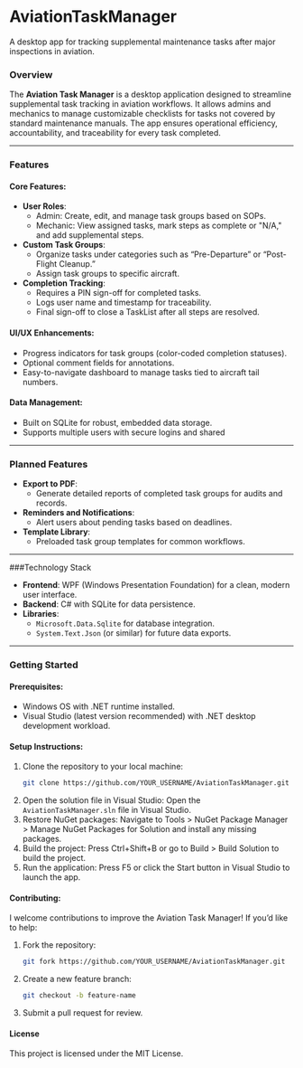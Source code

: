 # AviationTaskManager
A desktop app for tracking supplemental maintenance tasks after major inspections in aviation.

### Overview
The **Aviation Task Manager** is a desktop application designed to streamline supplemental task tracking in aviation workflows. It allows admins and mechanics to manage customizable checklists for tasks not covered by standard maintenance manuals. The app ensures operational efficiency, accountability, and traceability for every task completed.

---

### Features
#### Core Features:
- **User Roles**:
  - Admin: Create, edit, and manage task groups based on SOPs.
  - Mechanic: View assigned tasks, mark steps as complete or "N/A," and add supplemental steps.
- **Custom Task Groups**:
  - Organize tasks under categories such as “Pre-Departure” or “Post-Flight Cleanup.”
  - Assign task groups to specific aircraft.
- **Completion Tracking**:
  - Requires a PIN sign-off for completed tasks.
  - Logs user name and timestamp for traceability.
  - Final sign-off to close a TaskList after all steps are resolved.

#### UI/UX Enhancements:
- Progress indicators for task groups (color-coded completion statuses).
- Optional comment fields for annotations.
- Easy-to-navigate dashboard to manage tasks tied to aircraft tail numbers.

#### Data Management:
- Built on SQLite for robust, embedded data storage.
- Supports multiple users with secure logins and shared
---

### Planned Features
- **Export to PDF**:
  - Generate detailed reports of completed task groups for audits and records.
- **Reminders and Notifications**:
  - Alert users about pending tasks based on deadlines.
- **Template Library**:
  - Preloaded task group templates for common workflows.

---

###Technology Stack
- **Frontend**: WPF (Windows Presentation Foundation) for a clean, modern user interface.
- **Backend**: C# with SQLite for data persistence.
- **Libraries**:
  - `Microsoft.Data.Sqlite` for database integration.
  - `System.Text.Json` (or similar) for future data exports.

---

### Getting Started
#### Prerequisites:
- Windows OS with .NET runtime installed.
- Visual Studio (latest version recommended) with .NET desktop development workload.

#### Setup Instructions:
1. Clone the repository to your local machine:
   ```bash
   git clone https://github.com/YOUR_USERNAME/AviationTaskManager.git
2. Open the solution file in Visual Studio:
   Open the `AviationTaskManager.sln` file in Visual Studio.
3. Restore NuGet packages:
   Navigate to Tools > NuGet Package Manager > Manage NuGet Packages for Solution and install any missing packages.
4. Build the project:
   Press Ctrl+Shift+B or go to Build > Build Solution to build the project.
5. Run the application:
   Press F5 or click the Start button in Visual Studio to launch the app.

#### Contributing:

I welcome contributions to improve the Aviation Task Manager! If you’d like to help:

1. Fork the repository:
   ```bash
   git fork https://github.com/YOUR_USERNAME/AviationTaskManager.git

2. Create a new feature branch:
   ```bash
   git checkout -b feature-name

3. Submit a pull request for review.

#### License

This project is licensed under the MIT License.
   
